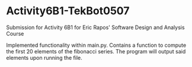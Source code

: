 # Activity6B1-TekBot0507
Submission for Activity 6B1 for Eric Rapos' Software Design and Analysis Course

Implemented functionality within main.py. Contains a function to compute the first 20 elements of the fibonacci series. The program will output said elements upon running the file.
